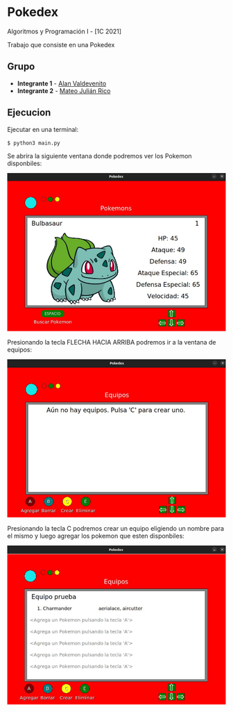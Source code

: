 # Pokedex

Algoritmos y Programación I - [1C 2021]

Trabajo que consiste en una Pokedex

## Grupo

* **Integrante 1** - [Alan Valdevenito](https://github.com/AlanValdevenito)
* **Integrante 2** - [Mateo Julián Rico](https://github.com/ricomateo)

## Ejecucion

Ejecutar en una terminal:

```
$ python3 main.py
```

Se abrira la siguiente ventana donde podremos ver los Pokemon disponbiles:

![Alt text](data/imgs/pokedex-1.JPG)

Presionando la tecla FLECHA HACIA ARRIBA podremos ir a la ventana de equipos:

![Alt text](data/imgs/pokedex-2.JPG)

Presionando la tecla C podremos crear un equipo eligiendo un nombre para el mismo y luego agregar los pokemon que esten disponbiles:

![Alt text](data/imgs/pokedex-3.JPG)
